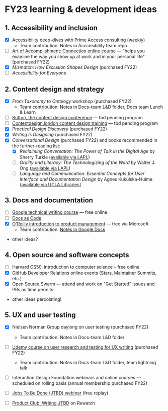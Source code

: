 # FY23 learning & development ideas

## 1. Accessibility and inclusion

- [x] Accessibility deep-dives with Prime Access consulting (weekly)
  - Team contribution: Notes in Acccesibility team repo
- [ ] [Art of Accomplishment: Connection online course](https://info.artofaccomplishment.com/connection) — "helps you examine the way you show up at work and in your personal life" (purchased FY22)
- [x] _Mismatch: How Exclusion Shapes Design_ (purchased FY22)
- [ ] _Accessibility for Everyone_

## 2. Content design and strategy

- [x] _From Taxonomy to Ontology_ workshop (purchased FY22)
  - Team contribution: Notes in Docs-team L&D folder, Docs team Lunch & Learn
- [ ] [Button, the content design conference](https://www.buttonconf.com/) — tbd pending program
- [ ] [Contentdesign.london content design training](https://contentdesign.london/training) — tbd pending program
- [x] _Practical Design Discovery_ (purchased FY22)
- [x] _Writing Is Designing_ (purchased FY22)
- [x] _Conversational Design_ (purchased FY22) and books recommended in the further-reading list:
     - [x] _Reclaiming Conversation: The Power of Talk in the Digital Age_ by Sherry Turkle ([available via LAPL]([https://ls2pac.lapl.org/?section=resource&resourceid=11644144&currentIndex=5&view=fullDetailsDetailsTab](https://ls2pac.lapl.org/?section=resource&resourceid=1056059809)))
     - [ ] _Orality and Literacy: The Technologizing of the Word_ by Walter J. Ong ([available via LAPL]([https://ls2pac.lapl.org/?section=resource&resourceid=11644144&currentIndex=5&view=fullDetailsDetailsTab](https://ls2pac.lapl.org/?section=resource&resourceid=11644144)))
     - [ ] _Language and Communication: Essential Concepts for User Interface and Documentation Design_ by Agnes Kukulska-Hulme ([available via UCLA Libraries](https://search.library.ucla.edu/permalink/01UCS_LAL/trta7g/alma9942155273606533)]

## 3. Docs and documentation

- [ ] [Google technical writing course](https://developers.google.com/tech-writing/overview) — free online
- [ ] [Docs as Code](https://www.amazon.com/dp/1365816079/ref=cm_sw_em_r_mt_dp_3MCNE4DRBP2X48W533QQ)
- [x] [O'Reilly introduction to product management](https://learning.oreilly.com/live-events/product-management-in-90-minutes/0636920254577/0636920074466/) — free via Microsoft
  - Team contribution: [Notes in Google Docs](https://docs.google.com/document/d/1gvphe2YkAGbZJ29pldjBwKoTOSlwVJj-4gya1qfzyVY/edit#)
- other ideas?

## 4. Open source and software concepts

- [ ] Harvard CS50, introduction to computer science – free online
- [x] GitHub Developer Relations online events (Stars, Maintainer Summits, etc.)
- [x] Open Source Swarm — attend and work on "Get Started" issues and PRs as time permits
- other ideas percolating!

## 5. UX and user testing

- [x] Nielsen Norman Group daylong on user testing (purchased FY22)
  - Team contribution: Notes in Docs-team L&D folder
- [ ] [Udemy course on user research and testing for UX writing](https://www.udemy.com/course/user-research-and-testing-for-ux-writing/) (purchased FY22)
  - Team contribution: Notes in Docs-team L&D folder, team lightning talk
- [ ] Interaction Design Foundation webinars and online courses — scheduled on rolling basis (annual membership purchased FY22)
- [ ] [Jobs To Be Done (JTBD) webinar](https://strategyn.com/webinar-what-is-jtbd/) (free replay)
- [ ] [Product Club: Writing JTBD](https://github.rewatch.com/video/i4zyhu8bme8rd2dn-product-club-may-13-2021) on Rewatch


